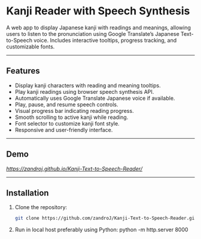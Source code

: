 # Kanji Reader with Speech Synthesis

A web app to display Japanese kanji with readings and meanings, allowing users to listen to the pronunciation using Google Translate’s Japanese Text-to-Speech voice. Includes interactive tooltips, progress tracking, and customizable fonts.

---

## Features

- Display kanji characters with reading and meaning tooltips.
- Play kanji readings using browser speech synthesis API.
- Automatically uses Google Translate Japanese voice if available.
- Play, pause, and resume speech controls.
- Visual progress bar indicating reading progress.
- Smooth scrolling to active kanji while reading.
- Font selector to customize kanji font style.
- Responsive and user-friendly interface.

---

## Demo

*https://zandroj.github.io/Kanji-Text-to-Speech-Reader/*

---

## Installation

1. Clone the repository:

   ```bash
   git clone https://github.com/zandroJ/Kanji-Text-to-Speech-Reader.git

2. Run in local host preferably using Python: python -m http.server 8000
